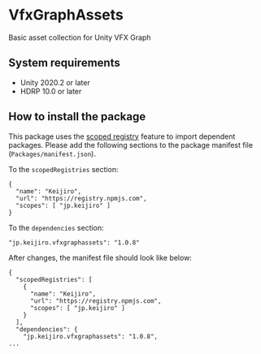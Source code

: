 VfxGraphAssets
==============

Basic asset collection for Unity VFX Graph

System requirements
-------------------

- Unity 2020.2 or later
- HDRP 10.0 or later

How to install the package
--------------------------

This package uses the [scoped registry] feature to import dependent packages.
Please add the following sections to the package manifest file
(`Packages/manifest.json`).

To the `scopedRegistries` section:

```
{
  "name": "Keijiro",
  "url": "https://registry.npmjs.com",
  "scopes": [ "jp.keijiro" ]
}
```

To the `dependencies` section:

```
"jp.keijiro.vfxgraphassets": "1.0.8"
```

After changes, the manifest file should look like below:

```
{
  "scopedRegistries": [
    {
      "name": "Keijiro",
      "url": "https://registry.npmjs.com",
      "scopes": [ "jp.keijiro" ]
    }
  ],
  "dependencies": {
    "jp.keijiro.vfxgraphassets": "1.0.8",
...
```

[scoped registry]: https://docs.unity3d.com/Manual/upm-scoped.html
